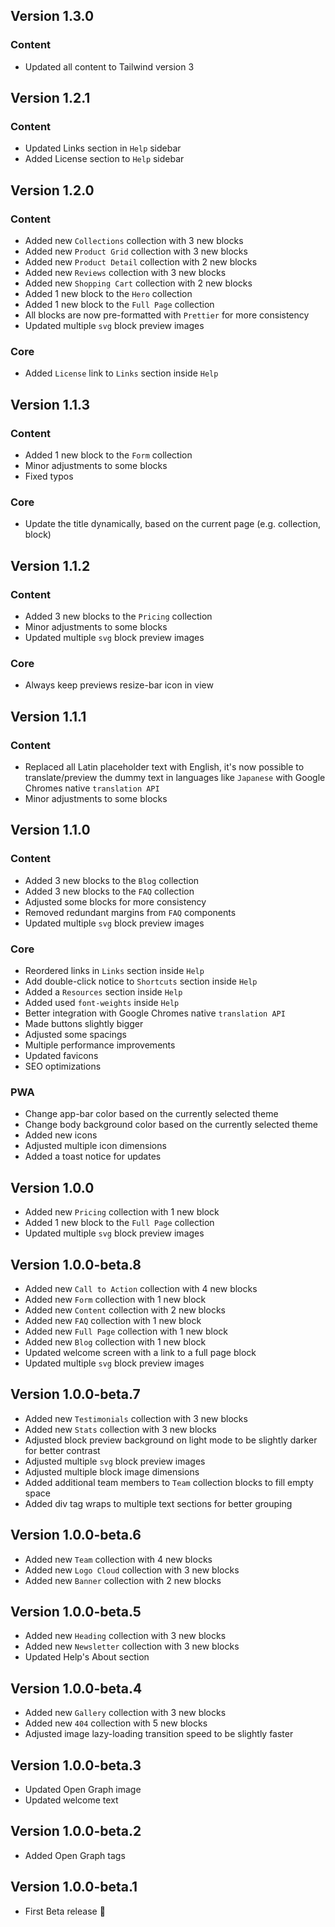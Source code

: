 Version 1.3.0
---

### Content
* Updated all content to Tailwind version 3

Version 1.2.1
---

### Content
* Updated Links section in `Help` sidebar
* Added License section to `Help` sidebar

Version 1.2.0
---

### Content
* Added new `Collections` collection with 3 new blocks
* Added new `Product Grid` collection with 3 new blocks
* Added new `Product Detail` collection with 2 new blocks
* Added new `Reviews` collection with 3 new blocks
* Added new `Shopping Cart` collection with 2 new blocks
* Added 1 new block to the `Hero` collection
* Added 1 new block to the `Full Page` collection
* All blocks are now pre-formatted with `Prettier` for more consistency
* Updated multiple `svg` block preview images

### Core
* Added `License` link to `Links` section inside `Help`

Version 1.1.3
---

### Content
* Added 1 new block to the `Form` collection
* Minor adjustments to some blocks
* Fixed typos

### Core
* Update the title dynamically, based on the current page (e.g. collection, block)

Version 1.1.2
---

### Content
* Added 3 new blocks to the `Pricing` collection
* Minor adjustments to some blocks
* Updated multiple `svg` block preview images

### Core
* Always keep previews resize-bar icon in view

Version 1.1.1
---

### Content
* Replaced all Latin placeholder text with English, it's now possible to translate/preview the dummy text in languages like `Japanese` with Google Chromes native `translation API`
* Minor adjustments to some blocks

Version 1.1.0
---

### Content
* Added 3 new blocks to the `Blog` collection
* Added 3 new blocks to the `FAQ` collection
* Adjusted some blocks for more consistency
* Removed redundant margins from `FAQ` components
* Updated multiple `svg` block preview images

### Core
* Reordered links in `Links` section inside `Help`
* Add double-click notice to `Shortcuts` section inside `Help`
* Added a `Resources` section inside `Help`
* Added used `font-weights` inside `Help`
* Better integration with Google Chromes native `translation API`
* Made buttons slightly bigger
* Adjusted some spacings
* Multiple performance improvements
* Updated favicons
* SEO optimizations

### PWA
* Change app-bar color based on the currently selected theme
* Change body background color based on the currently selected theme
* Added new icons
* Adjusted multiple icon dimensions
* Added a toast notice for updates

Version 1.0.0
---

* Added new `Pricing` collection with 1 new block
* Added 1 new block to the `Full Page` collection
* Updated multiple `svg` block preview images

Version 1.0.0-beta.8
---

* Added new `Call to Action` collection with 4 new blocks
* Added new `Form` collection with 1 new block
* Added new `Content` collection with 2 new blocks
* Added new `FAQ` collection with 1 new block
* Added new `Full Page` collection with 1 new block
* Added new `Blog` collection with 1 new block
* Updated welcome screen with a link to a full page block
* Updated multiple `svg` block preview images

Version 1.0.0-beta.7
---

* Added new `Testimonials` collection with 3 new blocks
* Added new `Stats` collection with 3 new blocks
* Adjusted block preview background on light mode to be slightly darker for better contrast
* Adjusted multiple `svg` block preview images
* Adjusted multiple block image dimensions
* Added additional team members to `Team` collection blocks to fill empty space
* Added div tag wraps to multiple text sections for better grouping

Version 1.0.0-beta.6
---

* Added new `Team` collection with 4 new blocks
* Added new `Logo Cloud` collection with 3 new blocks
* Added new `Banner` collection with 2 new blocks

Version 1.0.0-beta.5
---

* Added new `Heading` collection with 3 new blocks
* Added new `Newsletter` collection with 3 new blocks
* Updated Help's About section

Version 1.0.0-beta.4
---

* Added new `Gallery` collection with 3 new blocks
* Added new `404` collection with 5 new blocks
* Adjusted image lazy-loading transition speed to be slightly faster

Version 1.0.0-beta.3
---

* Updated Open Graph image
* Updated welcome text

Version 1.0.0-beta.2
---

* Added Open Graph tags

Version 1.0.0-beta.1
---

* First Beta release 🎉
